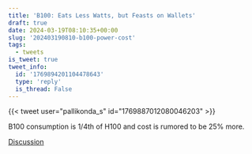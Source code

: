 ```yaml
---
title: 'B100: Eats Less Watts, but Feasts on Wallets'
draft: true
date: 2024-03-19T08:10:35+00:00
slug: '202403190810-b100-power-cost'
tags:
  - tweets
is_tweet: true
tweet_info:
  id: '1769894201104478643'
  type: 'reply'
  is_thread: False
---
```




{{< tweet user="pallikonda_s" id="1769887012080046203" >}}

B100 consumption is 1/4th of H100 and cost is rumored to be 25% more.

[Discussion](https://x.com/sytelus/status/1769894201104478643)
